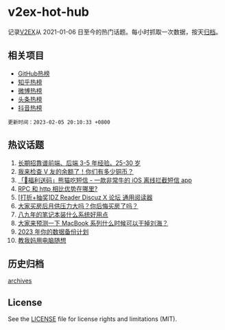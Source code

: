 # v2ex-hot-hub

 记录[V2EX](https://www.v2ex.com/)从 2021-01-06 日至今的热门话题。每小时抓取一次数据，按天[归档](archives)。
 
 ## 相关项目

- [GitHub热榜](https://github.com/snaildev/github-hot-hub)
- [知乎热榜](https://github.com/snaildev/zhihu-hot-hub)
- [微博热榜](https://github.com/snaildev/weibo-hot-hub)
- [头条热榜](https://github.com/snaildev/toutiao-hot-hub)
- [抖音热榜](https://github.com/snaildev/douyin-hot-hub)


 `更新时间：2023-02-05 20:10:33 +0800`

## 热议话题

1. [长期招靠谱前端、后端 3-5 年经验。25-30 岁](https://www.v2ex.com/t/913339)
1. [我来检查 V 友的余额了！你们有多少铜币？](https://www.v2ex.com/t/913305)
1. [「🎉福利送码」熊猫吃短信 - 一款非常牛的 iOS 离线拦截短信 app](https://www.v2ex.com/t/913200)
1. [RPC 和 http 相比优势在哪里?](https://www.v2ex.com/t/913233)
1. [[打折+抽奖]DZ Reader Discuz X 论坛 通用阅读器](https://www.v2ex.com/t/913297)
1. [大家买房后月供压力大吗？你后悔买房了吗？](https://www.v2ex.com/t/913241)
1. [八九年的笔记本装什么系统好用点](https://www.v2ex.com/t/913203)
1. [大家来预测一下 MacBook 系列什么时候可以干掉刘海？](https://www.v2ex.com/t/913314)
1. [2023 年你的数据备份计划](https://www.v2ex.com/t/913222)
1. [教我妈用电脑随想](https://www.v2ex.com/t/913276)

## 历史归档

[archives](archives)

## License

See the [LICENSE](LICENSE) file for license rights and limitations (MIT).
